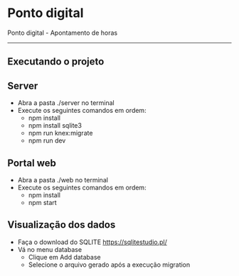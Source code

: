 # Ponto digital

Ponto digital - Apontamento de horas

 ---
 ## Executando o projeto

 ## Server
   * Abra a pasta ./server no terminal
   * Execute os seguintes comandos em ordem:
      * npm install
      * npm install sqlite3
      * npm run knex:migrate
      * npm run dev

## Portal web
   * Abra a pasta ./web no terminal
   * Execute os seguintes comandos em ordem:
      * npm install
      * npm start

## Visualização dos dados
   * Faça o download do SQLITE https://sqlitestudio.pl/
   * Vá no menu database
      * Clique em Add database
      * Selecione o arquivo gerado após a execução migration